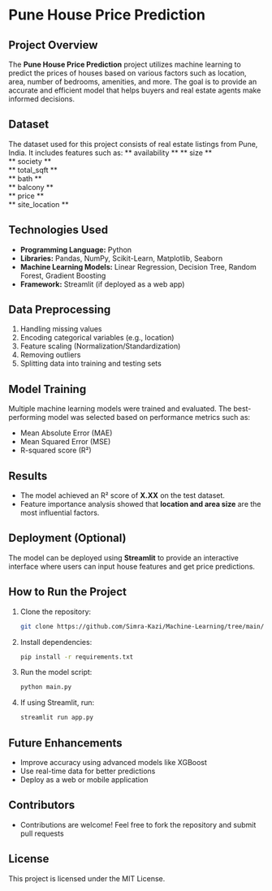 # Pune House Price Prediction

## Project Overview
The **Pune House Price Prediction** project utilizes machine learning to predict the prices of houses based on various factors such as location, area, number of bedrooms, amenities, and more. The goal is to provide an accurate and efficient model that helps buyers and real estate agents make informed decisions.

## Dataset
The dataset used for this project consists of real estate listings from Pune, India. It includes features such as:
** availability **
** size **        
** society **      
** total_sqft **   
** bath **           
** balcony **     
** price  **       
** site_location ** 

## Technologies Used
- **Programming Language:** Python
- **Libraries:** Pandas, NumPy, Scikit-Learn, Matplotlib, Seaborn
- **Machine Learning Models:** Linear Regression, Decision Tree, Random Forest, Gradient Boosting
- **Framework:** Streamlit (if deployed as a web app)

## Data Preprocessing
1. Handling missing values
2. Encoding categorical variables (e.g., location)
3. Feature scaling (Normalization/Standardization)
4. Removing outliers
5. Splitting data into training and testing sets

## Model Training
Multiple machine learning models were trained and evaluated. The best-performing model was selected based on performance metrics such as:
- Mean Absolute Error (MAE)
- Mean Squared Error (MSE)
- R-squared score (R²)

## Results
- The model achieved an R² score of **X.XX** on the test dataset.
- Feature importance analysis showed that **location and area size** are the most influential factors.

## Deployment (Optional)
The model can be deployed using **Streamlit** to provide an interactive interface where users can input house features and get price predictions.

## How to Run the Project
1. Clone the repository:
   ```bash
   git clone https://github.com/Simra-Kazi/Machine-Learning/tree/main/PUNE%20HOUSE%20PROJECT
   ```
2. Install dependencies:
   ```bash
   pip install -r requirements.txt
   ```
3. Run the model script:
   ```bash
   python main.py
   ```
4. If using Streamlit, run:
   ```bash
   streamlit run app.py
   ```

## Future Enhancements
- Improve accuracy using advanced models like XGBoost
- Use real-time data for better predictions
- Deploy as a web or mobile application

## Contributors
- Contributions are welcome! Feel free to fork the repository and submit pull requests

## License
This project is licensed under the MIT License.


